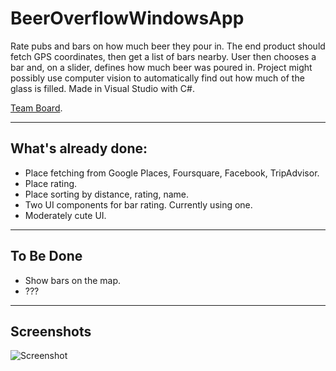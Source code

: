 # BeerOverflowWindowsApp

Rate pubs and bars on how much beer they pour in. 
The end product should fetch GPS coordinates, then get a list of bars nearby. User then chooses a bar and, on a slider, defines how much beer was poured in. Project might possibly use computer vision to automatically find out how much of the glass is filled.
Made in Visual Studio with C#.

[Team Board](https://github.com/joklek/BeerOverflowWindowsApp/projects/1?fullscreen=true).

_ _ _
## What's already done:
- Place fetching from Google Places, Foursquare, Facebook, TripAdvisor.
- Place rating.
- Place sorting by distance, rating, name.
- Two UI components for bar rating. Currently using one.
- Moderately cute UI.

_ _ _
## To Be Done
- Show bars on the map.
- ???

_ _ _
## Screenshots

 ![Screenshot](https://i.imgur.com/QHndtxs.png)
